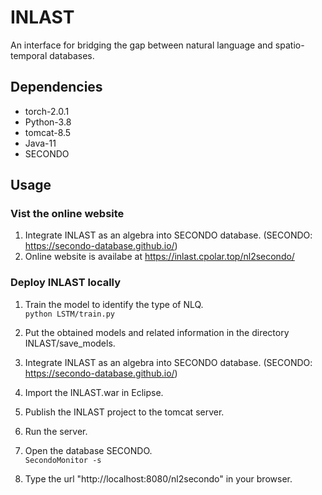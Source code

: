 # INLAST
An interface for bridging the gap between natural language and spatio-temporal databases.
## Dependencies
   * torch-2.0.1 
   * Python-3.8
   * tomcat-8.5
   * Java-11
   * SECONDO
## Usage
### Vist the online website
1. Integrate INLAST as an algebra into SECONDO database. (SECONDO: https://secondo-database.github.io/)
2. Online website is availabe at https://inlast.cpolar.top/nl2secondo/
### Deploy INLAST locally
1. Train the model to identify the type of NLQ.  
  `python LSTM/train.py`

2. Put the obtained models and related information in the directory INLAST/save_models.
   
3. Integrate INLAST as an algebra into SECONDO database. (SECONDO: https://secondo-database.github.io/)
   
4. Import the INLAST.war in Eclipse.
   
5. Publish the INLAST project to the tomcat server.  
   
6. Run the server.  
   
7. Open the database SECONDO.  
  `SecondoMonitor -s`

8. Type the url "http://localhost:8080/nl2secondo" in your browser.
